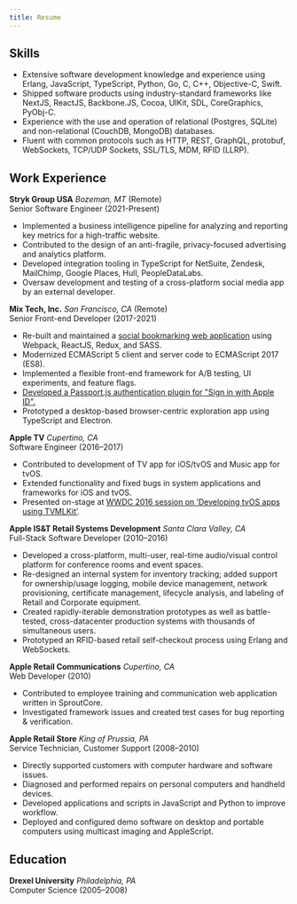 ```yaml
---
title: Resume
---
```


## Skills

* Extensive software development knowledge and experience using Erlang, JavaScript, TypeScript, Python, Go, C, C++, Objective-C, Swift.
* Shipped software products using industry-standard frameworks like NextJS, ReactJS, Backbone.JS, Cocoa, UIKit, SDL, CoreGraphics, PyObj-C.
* Experience with the use and operation of relational (Postgres, SQLite) and non-relational (CouchDB, MongoDB) databases.
* Fluent with common protocols such as HTTP, REST, GraphQL, protobuf, WebSockets, TCP/UDP Sockets, SSL/TLS, MDM, RFID (LLRP).

## Work Experience

**Stryk Group USA** *Bozeman, MT* (Remote)<br />
Senior Software Engineer (2021-Present)

* Implemented a business intelligence pipeline for analyzing and reporting key metrics for a high-traffic website.
* Contributed to the design of an anti-fragile, privacy-focused advertising and analytics platform.
* Developed integration tooling in TypeScript for NetSuite, Zendesk, MailChimp, Google Places, Hull, PeopleDataLabs.
* Oversaw development and testing of a cross-platform social media app by an external developer.

**Mix Tech, Inc.** *San Francisco, CA* (Remote)<br />
Senior Front-end Developer (2017-2021)

* Re-built and maintained a [social bookmarking web application](https://mix.com) using Webpack, ReactJS, Redux, and SASS.
* Modernized ECMAScript 5 client and server code to ECMAScript 2017 (ES8).
* Implemented a flexible front-end framework for A/B testing, UI experiments, and feature flags.
* [Developed a Passport.js authentication plugin for "Sign in with Apple ID".](https://github.com/mix/passport-apple-id)
* Prototyped a desktop-based browser-centric exploration app using TypeScript and Electron.

**Apple TV** *Cupertino, CA*<br />
Software Engineer (2016–2017)

* Contributed to development of TV app for iOS/tvOS and Music app for tvOS.
* Extended functionality and fixed bugs in system applications and frameworks for iOS and tvOS.
* Presented on-stage at [WWDC 2016 session on ’Developing tvOS apps using TVMLKit’](https://youtu.be/87N79AKy7mg?t=1794).

**Apple IS&T Retail Systems Development** *Santa Clara Valley, CA*<br />
Full-Stack Software Developer (2010–2016)

* Developed a cross-platform, multi-user, real-time audio/visual control platform for conference rooms and event spaces.
* Re-designed an internal system for inventory tracking; added support for ownership/usage logging, mobile device management, network provisioning, certificate management, lifecycle analysis, and labeling of Retail and Corporate equipment.
* Created rapidly-iterable demonstration prototypes as well as battle-tested, cross-datacenter production systems with thousands of simultaneous users.
* Prototyped an RFID-based retail self-checkout process using Erlang and WebSockets.

**Apple Retail Communications** *Cupertino, CA*<br />
Web Developer (2010)

* Contributed to employee training and communication web application written in SproutCore.
* Investigated framework issues and created test cases for bug reporting & verification.

**Apple Retail Store** *King of Prussia, PA*<br />
Service Technician, Customer Support (2008–2010)

* Directly supported customers with computer hardware and software issues.
* Diagnosed and performed repairs on personal computers and handheld devices.
* Developed applications and scripts in JavaScript and Python to improve workflow.
* Deployed and configured demo software on desktop and portable computers using multicast imaging and AppleScript.

## Education

**Drexel University** *Philadelphia, PA*<br />
Computer Science (2005–2008)
